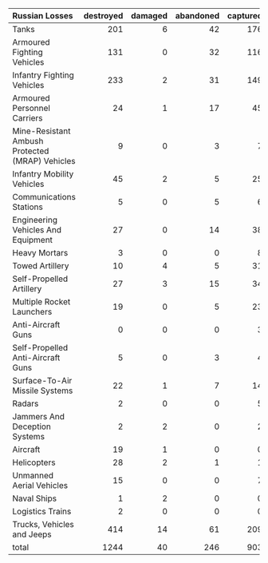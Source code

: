| Russian Losses                                   |   destroyed |   damaged |   abandoned |   captured |   total |
|:-------------------------------------------------|------------:|----------:|------------:|-----------:|--------:|
| Tanks                                            |         201 |         6 |          42 |        176 |     425 |
| Armoured Fighting Vehicles                       |         131 |         0 |          32 |        116 |     279 |
| Infantry Fighting Vehicles                       |         233 |         2 |          31 |        149 |     415 |
| Armoured Personnel Carriers                      |          24 |         1 |          17 |         45 |      87 |
| Mine-Resistant Ambush Protected  (MRAP) Vehicles |           9 |         0 |           3 |          7 |      19 |
| Infantry Mobility Vehicles                       |          45 |         2 |           5 |         25 |      77 |
| Communications Stations                          |           5 |         0 |           5 |          6 |      16 |
| Engineering Vehicles And Equipment               |          27 |         0 |          14 |         38 |      79 |
| Heavy Mortars                                    |           3 |         0 |           0 |          8 |      11 |
| Towed Artillery                                  |          10 |         4 |           5 |         31 |      50 |
| Self-Propelled Artillery                         |          27 |         3 |          15 |         34 |      79 |
| Multiple Rocket Launchers                        |          19 |         0 |           5 |         23 |      47 |
| Anti-Aircraft Guns                               |           0 |         0 |           0 |          3 |       3 |
| Self-Propelled Anti-Aircraft Guns                |           5 |         0 |           3 |          4 |      12 |
| Surface-To-Air Missile Systems                   |          22 |         1 |           7 |         14 |      44 |
| Radars                                           |           2 |         0 |           0 |          5 |       7 |
| Jammers And Deception Systems                    |           2 |         2 |           0 |          2 |       6 |
| Aircraft                                         |          19 |         1 |           0 |          0 |      20 |
| Helicopters                                      |          28 |         2 |           1 |          1 |      32 |
| Unmanned Aerial Vehicles                         |          15 |         0 |           0 |          7 |      22 |
| Naval Ships                                      |           1 |         2 |           0 |          0 |       3 |
| Logistics Trains                                 |           2 |         0 |           0 |          0 |       2 |
| Trucks, Vehicles and Jeeps                       |         414 |        14 |          61 |        209 |     698 |
| total                                            |        1244 |        40 |         246 |        903 |    2433 |